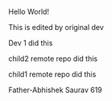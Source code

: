 Hello World!


This is edited by original dev

Dev 1 did this


child2 remote repo did this

child1 remote repo did this

Father-Abhishek Saurav 619

